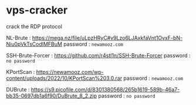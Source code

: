 # vps-cracker
crack the RDP protocol


NL-Brute : https://mega.nz/file/uLpzHRyC#v9Lzo6LJAxkfaVnt1OvxF-bN-Niu0pVkTsCodlMFBuM password : `newamooz.com`

SSH-Brute-Forcer : https://github.com/r4stl1n/SSH-Brute-Forcer password : `no password`

KPortScan : https://newamooz.com/wp-content/uploads/2022/10/KPortScan%203.0.rar password : `newamooz.com`

DUBrute : https://s9.picofile.com/d/8301380568/265b1619-589b-46a7-bb35-0697db1a6f90/DuBrute_8_2.zip password : `no password`
